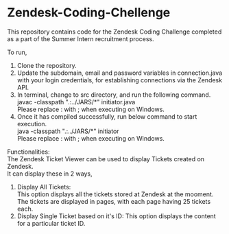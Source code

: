# Zendesk-Coding-Chellenge
This repository contains code for the Zendesk Coding Challenge completed as a part of the Summer Intern recruitment process.

To run,
1. Clone the repository.
2. Update the subdomain, email and password variables in connection.java with your login credentials, for establishing connections via the Zendesk API.
3. In terminal, change to src directory, and run the following command.  
    javac -classpath ".:../JARS/*" initiator.java  
    Please replace : with ; when executing on Windows.  
3. Once it has compiled successfully, run below command to start execution.  
    java -classpath ".:../JARS/*" initiator  
    Please replace : with ; when executing on Windows.
    
Functionalities:  
The Zendesk Ticket Viewer can be used to display Tickets created on Zendesk.  
It can display these in 2 ways,  
1. Display All Tickets:  
   This option displays all the tickets stored at Zendesk at the mooment.  
   The tickets are displayed in pages, with each page having 25 tickets each.
2. Display Single Ticket based on it's ID:
   This option displays the content for a particular ticket ID.
